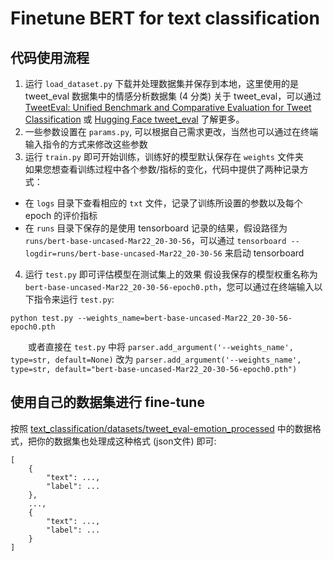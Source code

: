# Finetune BERT for text classification

## 代码使用流程

1. 运行 `load_dataset.py` 下载并处理数据集并保存到本地，这里使用的是 tweet_eval 数据集中的情感分析数据集 (4 分类) 
关于 tweet_eval，可以通过 [TweetEval: Unified Benchmark and Comparative Evaluation for Tweet Classification](https://aclanthology.org/2020.findings-emnlp.148/) 或 [Hugging Face tweet_eval](https://huggingface.co/datasets/tweet_eval) 了解更多。
2. 一些参数设置在 `params.py`, 可以根据自己需求更改，当然也可以通过在终端输入指令的方式来修改这些参数  
3. 运行 `train.py` 即可开始训练，训练好的模型默认保存在 `weights` 文件夹  
如果您想查看训练过程中各个参数/指标的变化，代码中提供了两种记录方式：  
- 在 `logs` 目录下查看相应的 `txt` 文件，记录了训练所设置的参数以及每个 epoch 的评价指标  
- 在 `runs` 目录下保存的是使用 tensorboard 记录的结果，假设路径为 `runs/bert-base-uncased-Mar22_20-30-56`，可以通过 `tensorboard --logdir=runs/bert-base-uncased-Mar22_20-30-56` 来启动 tensorboard 
4. 运行 `test.py` 即可评估模型在测试集上的效果
假设我保存的模型权重名称为 `bert-base-uncased-Mar22_20-30-56-epoch0.pth`，您可以通过在终端输入以下指令来运行 `test.py`:  
```commandline
python test.py --weights_name=bert-base-uncased-Mar22_20-30-56-epoch0.pth
```
&emsp;&emsp;或者直接在 `test.py` 中将 `parser.add_argument('--weights_name', type=str, default=None)` 改为 `parser.add_argument('--weights_name', type=str, default="bert-base-uncased-Mar22_20-30-56-epoch0.pth")`

## 使用自己的数据集进行 fine-tune
按照 [text_classification/datasets/tweet_eval-emotion_processed](https://github.com/friedrichor/NLP-HuggingFace-Tutorial/tree/main/text_classification/datasets/tweet_eval-emotion_processed) 中的数据格式，把你的数据集也处理成这种格式 (json文件) 即可:
```commandline
[
    {
        "text": ..., 
        "label": ...
    }, 
    ..., 
    {
        "text": ..., 
        "label": ...
    }
]
```
